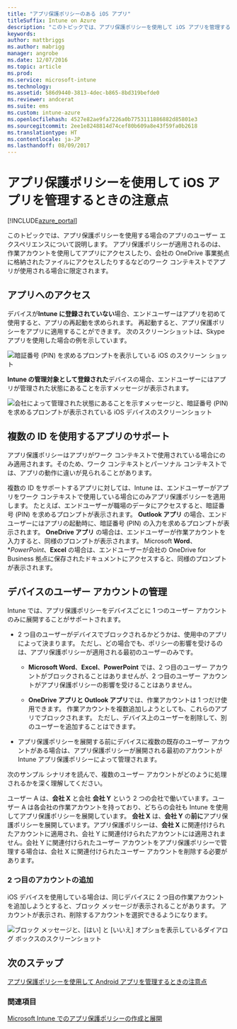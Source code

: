 ```yaml
---
title: "アプリ保護ポリシーのある iOS アプリ"
titleSuffix: Intune on Azure
description: "このトピックでは、アプリ保護ポリシーを使用して iOS アプリを管理するときの注意点について説明します。\""
keywords: 
author: mattbriggs
ms.author: mabrigg
manager: angrobe
ms.date: 12/07/2016
ms.topic: article
ms.prod: 
ms.service: microsoft-intune
ms.technology: 
ms.assetid: 586d9440-3813-4dec-b865-8bd319befde0
ms.reviewer: andcerat
ms.suite: ems
ms.custom: intune-azure
ms.openlocfilehash: 4527e82ae9fa7226a0b7753111886882d85801e3
ms.sourcegitcommit: 2ee1e8248814d74cef80b609a8e43f59fa0b2618
ms.translationtype: HT
ms.contentlocale: ja-JP
ms.lasthandoff: 08/09/2017
---
```

# <a name="what-to-expect-when-your-ios-app-is-managed-by-app-protection-policies"></a>アプリ保護ポリシーを使用して iOS アプリを管理するときの注意点

[!INCLUDE[azure_portal](./includes/azure_portal.md)]

このトピックでは、アプリ保護ポリシーを使用する場合のアプリのユーザー エクスペリエンスについて説明します。 アプリ保護ポリシーが適用されるのは、作業アカウントを使用してアプリにアクセスしたり、会社の OneDrive 事業拠点に格納されたファイルにアクセスしたりするなどのワーク コンテキストでアプリが使用される場合に限定されます。
##  <a name="accessing-apps"></a>アプリへのアクセス

デバイスが**Intune に登録されていない**場合、エンドユーザーはアプリを初めて使用すると、アプリの再起動を求められます。  再起動すると、アプリ保護ポリシーをアプリに適用することができます。 次のスクリーンショットは、Skype アプリを使用した場合の例を示しています。


![暗証番号 (PIN) を求めるプロンプトを表示している iOS のスクリーン ショット](./media/ios-pin-prompt.png)

**Intune の管理対象として登録された**デバイスの場合、エンドユーザーにはアプリが管理された状態にあることを示すメッセージが表示されます。

![会社によって管理された状態にあることを示すメッセージと、暗証番号 (PIN) を求めるプロンプトが表示されている iOS デバイスのスクリーンショット](./media/ios-managed-devices-pin-prompt.png)

##  <a name="using-apps-with-multi-identity-support"></a>複数の ID を使用するアプリのサポート

アプリ保護ポリシーはアプリがワーク コンテキストで使用されている場合にのみ適用されます。そのため、ワーク コンテキストとパーソナル コンテキストでは、アプリの動作に違いが見られることがあります。  

複数の ID をサポートするアプリに対しては、Intune は、エンドユーザーがアプリをワーク コンテキストで使用している場合にのみアプリ保護ポリシーを適用します。  たとえば、エンドユーザーが職場のデータにアクセスすると、暗証番号 (PIN) を求めるプロンプトが表示されます。  **Outlook アプリ** の場合、エンドユーザーにはアプリの起動時に、暗証番号 (PIN) の入力を求めるプロンプトが表示されます。 **OneDrive アプリ** の場合は、エンドユーザーが作業アカウントを入力すると、同様のプロンプトが表示されます。  Microsoft **Word**、**PowerPoint*、**Excel** の場合は、エンドユーザーが会社の OneDrive for Business 拠点に保存されたドキュメントにアクセスすると、同様のプロンプトが表示されます。
##  <a name="managing-user-accounts-on-the-device"></a>デバイスのユーザー アカウントの管理

Intune では、アプリ保護ポリシーをデバイスごとに 1 つのユーザー アカウントのみに展開することがサポートされます。

* 2 つ目のユーザーがデバイスでブロックされるかどうかは、使用中のアプリによって決まります。 ただし、どの場合でも、ポリシーの影響を受けるのは、アプリ保護ポリシーが適用される最初のユーザーのみです。
  * **Microsoft Word**、**Excel**、**PowerPoint** では、2 つ目のユーザー アカウントがブロックされることはありませんが、2 つ目のユーザー アカウントがアプリ保護ポリシーの影響を受けることはありません。  

  * **OneDrive アプリと Outlook アプリ**では、作業アカウントは 1 つだけ使用できます。  作業アカウントを複数追加しようとしても、これらのアプリでブロックされます。  ただし、デバイス上のユーザーを削除して、別のユーザーを追加することはできます。

* アプリ保護ポリシーを展開する前にデバイスに複数の既存のユーザー アカウントがある場合は、アプリ保護ポリシーが展開される最初のアカウントが Intune アプリ保護ポリシーによって管理されます。


次のサンプル シナリオを読んで、複数のユーザー アカウントがどのように処理されるかを深く理解してください。

ユーザー A は、**会社 X** と会社 **会社 Y** という 2 つの会社で働いています。ユーザー A は各会社の作業アカウントを持っており、どちらの会社も Intune を使用してアプリ保護ポリシーを展開しています。 **会社 X** は、**会社 Y** の**前に**アプリ保護ポリシーを展開しています。アプリ保護ポリシーは、**会社 X** に関連付けられたアカウントに適用され、会社 Y に関連付けられたアカウントには適用されません。会社 Y に関連付けられたユーザー アカウントをアプリ保護ポリシーで管理する場合は、会社 X に関連付けられたユーザー アカウントを削除する必要があります。
### <a name="adding-a-second-account"></a>2 つ目のアカウントの追加

iOS デバイスを使用している場合は、同じデバイスに 2 つ目の作業アカウントを追加しようとすると、ブロック メッセージが表示されることがあります。  アカウントが表示され、削除するアカウントを選択できるようになります。

![ブロック メッセージと、[はい] と [いいえ] オプショを表示しているダイアログ ボックスのスクリーンショット](./media/ios-switch-user.PNG)

## <a name="next-steps"></a>次のステップ
[アプリ保護ポリシーを使用して Android アプリを管理するときの注意点](app-protection-enabled-apps-android.md)
### <a name="see-also"></a>関連項目
[Microsoft Intune でのアプリ保護ポリシーの作成と展開](app-protection-policies.md)
